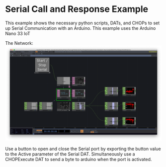 # Serial Call and Response Example

This example shows the necessary python scripts, DATs, and CHOPs to set up Serial Communication with an Arduino. This example uses the Arduino Nano 33 IoT

The Network:
![Serial Communication Network](https://github.com/RiosITP/DILP2022/blob/main/In%20Class%20Examples/Serial/imgs/network.png?raw=true "Network")

Use a button to open and close the Serial port by exporting the button value to the Active parameter of the Serial DAT.  Simultaneously use a 
CHOPExecute DAT to send a byte to arduino when the port is activated.

